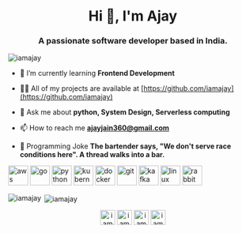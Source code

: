 <h1 align="center">Hi 👋, I'm Ajay</h1>
<h3 align="center">A passionate software developer based in India.</h3>

<p align="left"> <img src="https://komarev.com/ghpvc/?username=iamajay" alt="iamajay" /> </p>

- 🌱 I’m currently learning **Frontend Development**

- 👨‍💻 All of my projects are available at [https://github.com/iamajay](https://github.com/iamajay)

- 💬 Ask me about **python, System Design, Serverless computing**

- 📫 How to reach me **ajayjain360@gmail.com**

- 🤭 Programming Joke **The bartender says, "We don't serve race conditions here". A thread walks into a bar.**

<p align="left"><img src="https://www.vectorlogo.zone/logos/amazon_aws/amazon_aws-icon.svg" alt="aws" width="40" height="40"/> <img src="https://cdn.jsdelivr.net/gh/devicons/devicon/icons/go/go-original.svg" alt="go" width="40" height="40"/> <img src="https://cdn.jsdelivr.net/gh/devicons/devicon/icons/python/python-original.svg" alt="python" width="40" height="40"/>  <img src="https://cdn.jsdelivr.net/gh/devicons/devicon/icons/kubernetes/kubernetes-plain.svg" alt="kubernetes" width="40" height="40"/> <img src="https://cdn.jsdelivr.net/gh/devicons/devicon/icons/docker/docker-plain.svg" alt="docker" width="40" height="40"/> <img src="https://www.vectorlogo.zone/logos/git-scm/git-scm-icon.svg" alt="git" width="40" height="40"/> <img src="https://www.vectorlogo.zone/logos/apache_kafka/apache_kafka-icon.svg" alt="kafka" width="40" height="40"/> <img src="https://cdn.jsdelivr.net/gh/devicons/devicon/icons/linux/linux-plain.svg" alt="linux" width="40" height="40"/>  <img src="https://www.vectorlogo.zone/logos/rabbitmq/rabbitmq-icon.svg" alt="rabbitMQ" width="40" height="40"/></p><p><img align="left" src="https://github-readme-stats.vercel.app/api/top-langs/?username=iamajay&layout=compact&hide=html" alt="iamajay" /></p>

<p>&nbsp;<img align="center" src="https://github-readme-stats.vercel.app/api?username=iamajay&show_icons=true" alt="iamajay" /></p>

<p align="center">
<a href="https://dev.to/iamajay" target="blank"><img align="center" src="https://cdn.jsdelivr.net/npm/simple-icons@3.0.1/icons/dev-dot-to.svg" alt="iamajay" height="30" width="30" /></a>
<a href="https://twitter.com/iamajaykjain" target="blank"><img align="center" src="https://cdn.jsdelivr.net/npm/simple-icons@3.0.1/icons/twitter.svg" alt="iamajaykjain" height="30" width="30" /></a>
<a href="https://linkedin.com/in/iamajaykjain" target="blank"><img align="center" src="https://cdn.jsdelivr.net/npm/simple-icons@3.0.1/icons/linkedin.svg" alt="iamajaykjain" height="30" width="30" /></a>
<a href="https://instagram.com/iamajaykjain" target="blank"><img align="center" src="https://cdn.jsdelivr.net/npm/simple-icons@3.0.1/icons/instagram.svg" alt="iamajaykjain" height="30" width="30" /></a>
</p>
